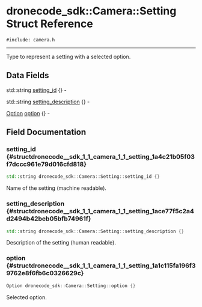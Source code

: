 # dronecode_sdk::Camera::Setting Struct Reference
`#include: camera.h`

----


Type to represent a setting with a selected option. 


## Data Fields


std::string [setting_id](#structdronecode__sdk_1_1_camera_1_1_setting_1a4c21b05f03f7dccc961e79d016cfd818) {} -

std::string [setting_description](#structdronecode__sdk_1_1_camera_1_1_setting_1ace77f5c2a4d2494b42beb05bfb74961f) {} -

[Option](structdronecode__sdk_1_1_camera_1_1_option.md) [option](#structdronecode__sdk_1_1_camera_1_1_setting_1a1c115fa196f39762e8f6fb6c0326629c) {} -


## Field Documentation


### setting_id {#structdronecode__sdk_1_1_camera_1_1_setting_1a4c21b05f03f7dccc961e79d016cfd818}

```cpp
std::string dronecode_sdk::Camera::Setting::setting_id {}
```


Name of the setting (machine readable).

### setting_description {#structdronecode__sdk_1_1_camera_1_1_setting_1ace77f5c2a4d2494b42beb05bfb74961f}

```cpp
std::string dronecode_sdk::Camera::Setting::setting_description {}
```


Description of the setting (human readable).

### option {#structdronecode__sdk_1_1_camera_1_1_setting_1a1c115fa196f39762e8f6fb6c0326629c}

```cpp
Option dronecode_sdk::Camera::Setting::option {}
```


Selected option.